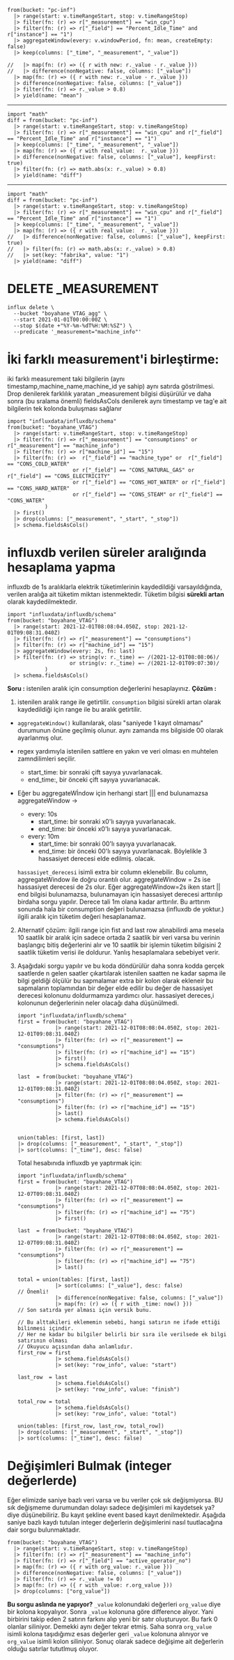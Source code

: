 ```
from(bucket: "pc-inf")
  |> range(start: v.timeRangeStart, stop: v.timeRangeStop)
  |> filter(fn: (r) => r["_measurement"] == "win_cpu")
  |> filter(fn: (r) => r["_field"] == "Percent_Idle_Time" and r["instance"] == "1")
  |> aggregateWindow(every: v.windowPeriod, fn: mean, createEmpty: false)
  |> keep(columns: ["_time", "_measurement", "_value"])
  
//   |> map(fn: (r) => ({ r with new: r._value - r._value }))
//   |> difference(nonNegative: false, columns: ["_value"])
  |> map(fn: (r) => ({ r with new: r._value - r._value }))
  |> difference(nonNegative: false, columns: ["_value"])
  |> filter(fn: (r) => r._value > 0.8)
  |> yield(name: "mean")
  ```
___________________________________________________________________________
```
import "math"
diff = from(bucket: "pc-inf")
  |> range(start: v.timeRangeStart, stop: v.timeRangeStop)
  |> filter(fn: (r) => r["_measurement"] == "win_cpu" and r["_field"] == "Percent_Idle_Time" and r["instance"] == "1")
  |> keep(columns: ["_time", "_measurement", "_value"])
  |> map(fn: (r) => ({ r with real_value:  r._value }))
  |> difference(nonNegative: false, columns: ["_value"], keepFirst: true)
  |> filter(fn: (r) => math.abs(x: r._value) > 0.8)
  |> yield(name: "diff")
 ```
___________________________________________________________________________
```
import "math"
diff = from(bucket: "pc-inf")
  |> range(start: v.timeRangeStart, stop: v.timeRangeStop)
  |> filter(fn: (r) => r["_measurement"] == "win_cpu" and r["_field"] == "Percent_Idle_Time" and r["instance"] == "1")
  |> keep(columns: ["_time", "_measurement", "_value"])
  |> map(fn: (r) => ({ r with real_value:  r._value }))
//   |> difference(nonNegative: false, columns: ["_value"], keepFirst: true)
//   |> filter(fn: (r) => math.abs(x: r._value) > 0.8)
//   |> set(key: "fabrika", value: "1")
  |> yield(name: "diff")
  ```
# DELETE _MEASUREMENT
```
influx delete \
  --bucket "boyahane_VTAG_agg" \
  --start 2021-01-01T00:00:00Z \
  --stop $(date +"%Y-%m-%dT%H:%M:%SZ") \
  --predicate '_measurement="machine_info"'
```

# İki farklı measurement'i birleştirme:
iki farklı measurement taki bilgilerin (aynı timestamp,machine_name,machine_id ye sahip) aynı satırda göstrilmesi.
Drop denilerek farklılık yaratan \_measurement bilgisi düşürülür ve daha sonra (bu sralama önemli) fieldsAsCols
denilerek aynı timestamp ve tag'e ait bilgilerin tek kolonda buluşması sağlanır
```
import "influxdata/influxdb/schema"
from(bucket: "boyahane_VTAG")
  |> range(start: v.timeRangeStart, stop: v.timeRangeStop)
  |> filter(fn: (r) => r["_measurement"] == "consumptions" or r["_measurement"] == "machine_info")
  |> filter(fn: (r) => r["machine_id"] == "15")
  |> filter(fn: (r) =>  r["_field"] == "machine_type" or  r["_field"] == "CONS_COLD_WATER"
                     or r["_field"] == "CONS_NATURAL_GAS" or r["_field"] == "CONS_ELECTRICITY"
                     or r["_field"] == "CONS_HOT_WATER" or r["_field"] == "CONS_HARD_WATER" 
                     or r["_field"] == "CONS_STEAM" or r["_field"] == "CONS_WATER" 
            )
  |> first()
  |> drop(columns: ["_measurement", "_start", "_stop"])
  |> schema.fieldsAsCols()
```


# influxdb verilen süreler aralığında hesaplama yapma
influxdb de 1s aralıklarla elektrik tüketimlerinin kaydedildiği varsayıldığında, verilen aralığa ait tüketim miktarı istenmektedir.
Tüketim bilgisi **sürekli artan** olarak kaydedilmektedir.

```
import "influxdata/influxdb/schema"
from(bucket: "boyahane_VTAG")
  |> range(start: 2021-12-01T08:08:04.050Z, stop: 2021-12-01T09:08:31.040Z)
  |> filter(fn: (r) => r["_measurement"] == "consumptions")
  |> filter(fn: (r) => r["machine_id"] == "15")
  |> aggregateWindow(every: 2s, fn: last)
  |> filter(fn: (r) => string(v: r._time) =~ /(2021-12-01T08:08:06)/  
                    or string(v: r._time) =~ /(2021-12-01T09:07:30)/
            )
  |> schema.fieldsAsCols()
```

**Soru :** istenilen aralık için consumption değerlerini hesaplayınız.
**Çözüm :** 
1. istenilen aralık range ile getirtilir. `consumption` bilgisi sürekli artan olarak kaydedildiği
  için range ile bu aralık getirtilir.
  - `aggregateWindow()` kullanılarak, olası "saniyede 1 kayıt olmaması" durumunun önüne geçilmiş olunur.
  aynı zamanda ms bilgiside 00 olarak ayarlanmış olur. 
  * regex yardımıyla istenilen sattlere en yakın ve veri olması en muhtelen zamndilimleri seçilir.
    - start_time: bir sonraki çift sayıya yuvarlanacak.
    - end_time:, bir önceki çift sayıya yuvarlanacak.
  * Eğer bu aggregateWİndow için herhangi start ||| end bulunamazsa aggregateWindow -> 
    - every: 10s 
      - start_time: bir sonraki x0'lı sayıya yuvarlanacak.
      - end_time: bir önceki x0'lı sayıya yuvarlanacak.
    - every: 10m
      - start_time: bir sonraki 00'lı sayıya yuvarlanacak.
      - end_time: bir önceki 00'lı sayıya yuvarlanacak.
    Böylelikle 3 hassasiyet derecesi elde edilmiş. olacak.

    `hassasiyet_derecesi` isimli extra bir column eklenebilir. Bu column, aggregateWindow ile doğru orantılı olur. 
    aggregateWindow = 2s ise hassasiyet derecesi de 2s olur. Eğer aggregateWindow=2s iken start || end bilgisi 
    bulunamazsa, bulunamayan için hassasiyet derecesi arttırılıp birdaha sorgu yapılır. Derece tali 1m olana
    kadar arttırılır. Bu arttırım sonunda hala bir consumption değeri bulunamazsa (influxdb de yoktur.) 
    ilgili aralık için tüketim değeri hesaplanamaz.

2. Alternatif çözüm: ilgili range için fist and last row alınabilirdi ama mesela 10 saatlik bir aralık için sadece ortada 2 saatlik bir veri varsa
bu verinin başlangıç bitiş değerlerini alır ve 10 saatlik bir işlemin tüketim bilgisini 2 saatlik tüketim verisi ile doldurur. Yanlış hesaplamalara sebebiyet    verir.
   
3. Aşağıdaki sorgu yapılır ve bu koda döndürülür daha sonra kodda gerçek saatlerde n gelen saatler çıkartılarak istenilen saatten ne kadar sapma ile bilgi geldiği ölçülür bu sapmalamar extra bir kolon olarak ekleneir bu sapmaların toplamından bir değer elde edilir bu değer de hassasiyet derecesi kolonunu doldurmamıza yardımcı olur. hassasiyet dereces,i kolonunun değerlerinin neler olacağı daha düşünülmedi.
      ```
      import "influxdata/influxdb/schema"
      first = from(bucket: "boyahane_VTAG")
                  |> range(start: 2021-12-01T08:08:04.050Z, stop: 2021-12-01T09:08:31.040Z)
                  |> filter(fn: (r) => r["_measurement"] == "consumptions")
                  |> filter(fn: (r) => r["machine_id"] == "15")
                  |> first()
                  |> schema.fieldsAsCols()

      last  = from(bucket: "boyahane_VTAG")
                  |> range(start: 2021-12-01T08:08:04.050Z, stop: 2021-12-01T09:08:31.040Z)
                  |> filter(fn: (r) => r["_measurement"] == "consumptions")
                  |> filter(fn: (r) => r["machine_id"] == "15")
                  |> last()
                  |> schema.fieldsAsCols()


      union(tables: [first, last])
      |> drop(columns: ["_measurement", "_start", "_stop"])
      |> sort(columns: ["_time"], desc: false)
    ```
    Total hesabınıda influxdb ye yaptırmak için:
    ```
    import "influxdata/influxdb/schema"
    first = from(bucket: "boyahane_VTAG")
                |> range(start: 2021-12-07T08:08:04.050Z, stop: 2021-12-07T09:08:31.040Z)
                |> filter(fn: (r) => r["_measurement"] == "consumptions")
                |> filter(fn: (r) => r["machine_id"] == "75")
                |> first()

    last  = from(bucket: "boyahane_VTAG")
                |> range(start: 2021-12-07T08:08:04.050Z, stop: 2021-12-07T09:08:31.040Z)
                |> filter(fn: (r) => r["_measurement"] == "consumptions")
                |> filter(fn: (r) => r["machine_id"] == "75")
                |> last()

    total = union(tables: [first, last])
                |> sort(columns: ["_value"], desc: false)               // Önemli!
                |> difference(nonNegative: false, columns: ["_value"])
                |> map(fn: (r) => ({ r with _time: now() }))            // Son satırda yer alması için versik bunu. 

    // Bu alttakileri eklememin sebebi, hangi satırın ne ifade ettiği bilinmesi içindir.
    // Her ne kadar bu bilgiler belirli bir sıra ile verilsede ek bilgi satırının olması 
    // Okuyucu açısından daha anlamlıdır.
    first_row = first
                |> schema.fieldsAsCols()
                |> set(key: "row_info", value: "start")

    last_row  = last
                |> schema.fieldsAsCols()
                |> set(key: "row_info", value: "finish")

    total_row = total
                |> schema.fieldsAsCols()
                |> set(key: "row_info", value: "total")

    union(tables: [first_row, last_row, total_row])
    |> drop(columns: ["_measurement", "_start", "_stop"])
    |> sort(columns: ["_time"], desc: false)
    ```
# Değişimleri Bulmak (integer değerlerde)
Eğer elimizde saniye bazlı veri varsa ve bu veriler çok sık değişmiyorsa. BU sık değişmeme durumundan dolayı sadece değişimleri mi kaydetsek ya? diye düşünebiliriz. Bu kayıt şekline event based kayıt denilmektedir. Aşağıda saniye bazlı kaydı tutulan integer değerlerin değişimlerini nasıl tuutlacağına
dair sorgu bulunmaktadır.
```
from(bucket: "boyahane_VTAG")
  |> range(start: v.timeRangeStart, stop: v.timeRangeStop)
  |> filter(fn: (r) => r["_measurement"] == "machine_info")
  |> filter(fn: (r) => r["_field"] == "active_operator_no")
  |> map(fn: (r) => ({ r with org_value: r._value }))
  |> difference(nonNegative: false, columns: ["_value"])
  |> filter(fn: (r) => r._value != 0)
  |> map(fn: (r) => ({ r with _value: r.org_value }))
  |> drop(columns: ["org_value"])
```
**Bu sorgu aslında ne yapıyor?** `_value` kolonundaki değerleri `org_value` diye bir kolona kopyalıyor. Sonra `_value` kolonuna göre difference alıyor. Yani birbirini takip eden 2 satırın farkını alıp yeni bir satır oluşturuyor. Bu fark 0 olanlar siliniyor. Demekki aynı değer tekrar etmiş. Saha sonra `org_value` isimli kolona taşıdığımız esas değerler geri `_value` kolonuna alınıyor ve `org_value` isimli kolon siliniyor. Sonuç olarak sadece değişime ait değerlerin olduğu satırlar tututlmuş oluyor.
